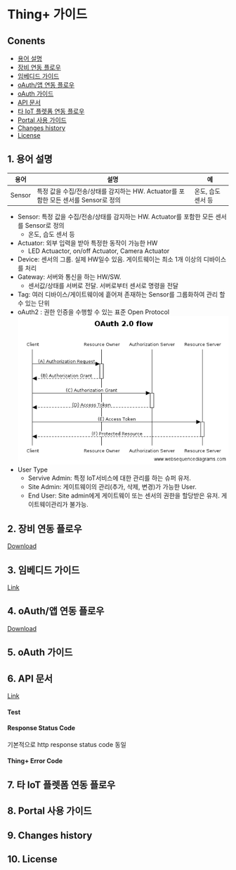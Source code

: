# Thing+ 가이드

## Conents
* [용어 설명](#용어-설명)
* [장비 연동 플로우](#장비-연동-플로우)
* [임베디드 가이드](#임베디드-가이드)
* [oAuth/앱 연동 플로우](#oauth앱-연동-플로우)
* [oAuth 가이드](#oauth-가이드)
* [API 문서](#api-문서)
* [타 IoT 플렛폼 연동 플로우](#타-iot-플렛폼-연동-플로우)
* [Portal 사용 가이드](#portal-사용-가이드)
* [Changes history](#changes-history)
* [License](#license)

## 1. 용어 설명

| 용어 | 설명 | 예
| --- | --- | ----
| Sensor | 특정 값을 수집/전송/상태를 감지하는 HW. Actuator를 포함한 모든 센서를 Sensor로 정의 | 온도, 습도 센서 등  


- Sensor: 특정 값을 수집/전송/상태를 감지하는 HW. Actuator를 포함한 모든 센서를 Sensor로 정의
    - 온도, 습도 센서 등
- Actuator: 외부 입력을 받아 특정한 동작이 가능한 HW
    - LED Actuactor, on/off Actuator, Camera Actuator
- Device: 센서의 그룹. 실제 HW일수 있음. 게이트웨이는 최소 1개 이상의 디바이스를 처리
- Gateway: 서버와 통신을 하는 HW/SW.
    - 센서값/상태를 서버로 전달. 서버로부터 센서로 명령을 전달
- Tag: 여러 디바이스/게이트웨이에 흩어져 존재하는 Sensor를 그룹화하여 관리 할 수 있는 단위
- oAuth2 : 권한 인증을 수행할 수 있는 표준 Open Protocol  
  ![oauth](https://github.com/daliworks/thingplus-guide/blob/master/doc/images/oauth2.png "oauth")
- User Type  
  - Servive Admin: 특정 IoT서비스에 대한 관리를 하는 슈퍼 유저.
  - Site Admin: 게이트웨이의 관리(추가, 삭제, 변경)가 가능한 User. 
  - End User: Site admin에게 게이트웨이 또는 센서의 권한을 할당받은 유저. 게이트웨이관리가 불가능.
  
## 2. 장비 연동 플로우
[Download](https://github.com/daliworks/thingplus-guide/raw/master/doc/src/dist/[kr]flow_for_hardware_v1.1.pdf)

## 3. 임베디드 가이드
[Link](https://github.com/daliworks/thingplus-embedded/blob/master/docs/Thingplus_Embedded_Guide.md)

## 4. oAuth/앱 연동 플로우
[Download](https://github.com/daliworks/thingplus-guide/raw/master/doc/src/dist/[kr]flow_for_app_with_oauth2_v1.1.pdf)

## 5. oAuth 가이드


## 6. API 문서
[Link](https://thingplus-10.api-docs.io/2.0/)

#### Test

#### Response Status Code
기본적으로 http response status code 동일

#### Thing+ Error Code


## 7. 타 IoT 플렛폼 연동 플로우


## 8. Portal 사용 가이드


## 9. Changes history



## 10. License
